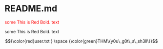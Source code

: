 # README.md

<span style="color:red">some This is Red Bold. text</span>

<span color="red">some This is Red Bold. text</span>

$${\color{red}user.txt
} \space {\color{green}THM\{y0u\_g0t\_a\_sh3ll\}}$$
